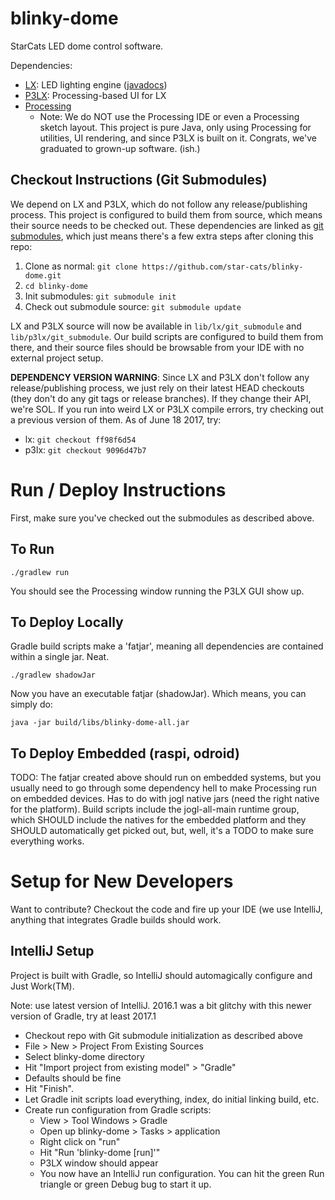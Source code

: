 # blinky-dome

StarCats LED dome control software.

Dependencies:
- [LX](https://github.com/heronarts/LX): LED lighting engine ([javadocs](http://heronarts.com/lx/api/index.html))
- [P3LX](https://github.com/heronarts/P3LX): Processing-based UI for LX
- [Processing](https://processing.org/)
  - Note: We do NOT use the Processing IDE or even a Processing sketch layout.  This project is pure Java, only using
    Processing for utilities, UI rendering, and since P3LX is built on it.  Congrats, we've graduated to grown-up software. (ish.)

## Checkout Instructions (Git Submodules)
We depend on LX and P3LX, which do not follow any release/publishing process.  This project is configured to build them
 from source, which means their source needs to be checked out.  These dependencies are linked as
 [git submodules](https://git-scm.com/book/en/v2/Git-Tools-Submodules), which just means there's a few extra steps
 after cloning this repo:

 1. Clone as normal: `git clone https://github.com/star-cats/blinky-dome.git`
 1. `cd blinky-dome`
 1. Init submodules: `git submodule init`
 1. Check out submodule source: `git submodule update`

LX and P3LX source will now be available in `lib/lx/git_submodule` and `lib/p3lx/git_submodule`.  Our build scripts are
 configured to build them from there, and their source files should be browsable from your IDE with no external
 project setup.

**DEPENDENCY VERSION WARNING**: Since LX and P3LX don't follow any release/publishing process, we just rely on their
latest HEAD checkouts (they don't do any git tags or release branches).  If they change their API, we're SOL.
If you run into weird LX or P3LX compile errors, try checking out a previous version of them.  As of June 18 2017, try:
  - lx: `git checkout ff98f6d54`
  - p3lx: `git checkout 9096d47b7`

# Run / Deploy Instructions

First, make sure you've checked out the submodules as described above.

## To Run
`./gradlew run`

You should see the Processing window running the P3LX GUI show up.

## To Deploy Locally
Gradle build scripts make a 'fatjar', meaning all dependencies are contained within a single jar.  Neat.

`./gradlew shadowJar`

Now you have an executable fatjar (shadowJar). Which means, you can simply do:

`java -jar build/libs/blinky-dome-all.jar`

## To Deploy Embedded (raspi, odroid)
TODO: The fatjar created above should run on embedded systems, but you usually need to go through some dependency hell
 to make Processing run on embedded devices.  Has to do with jogl native jars (need the right native for the platform).
 Build scripts include the jogl-all-main runtime group, which SHOULD include the natives for the embedded platform and
 they SHOULD automatically get picked out, but, well, it's a TODO to make sure everything works.

# Setup for New Developers
Want to contribute?  Checkout the code and fire up your IDE (we use IntelliJ, anything that integrates Gradle builds
should work.

## IntelliJ Setup
Project is built with Gradle, so IntelliJ should automagically configure and Just Work(TM).

Note: use latest version of IntelliJ.  2016.1 was a bit glitchy with this newer version of Gradle, try at least 2017.1

- Checkout repo with Git submodule initialization as described above
- File > New > Project From Existing Sources
- Select blinky-dome directory
- Hit "Import project from existing model" > "Gradle"
- Defaults should be fine
- Hit "Finish".
- Let Gradle init scripts load everything, index, do initial linking build, etc.
- Create run configuration from Gradle scripts:
  - View > Tool Windows > Gradle
  - Open up blinky-dome > Tasks > application
  - Right click on "run"
  - Hit "Run 'blinky-dome [run]'"
  - P3LX window should appear
  - You now have an IntelliJ run configuration.  You can hit the green Run triangle or green Debug bug to start it up.
